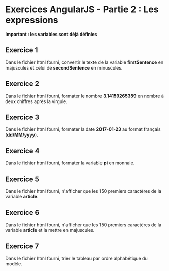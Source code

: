 # Exercices AngularJS - Partie 2 : Les expressions

**Important : les variables sont déjà définies**

## Exercice 1

Dans le fichier html fourni, convertir le texte de la variable **firstSentence** en majuscules et celui de **secondSentence** en minuscules.

## Exercice 2

Dans le fichier html fourni, formater le nombre **3.14159265359** en nombre à deux chiffres après la virgule.

## Exercice 3

Dans le fichier html fourni, formater la date **2017-01-23** au format français (**dd/MM/yyyy**).

## Exercice 4

Dans le fichier html fourni, formater la variable **pi** en monnaie.

## Exercice 5

Dans le fichier html fourni, n'afficher que les 150 premiers caractères de la variable **article**.

## Exercice 6

Dans le fichier html fourni, n'afficher que les 150 premiers caractères de la variable **article** et la mettre en majuscules.

## Exercice 7

Dans le fichier html fourni, trier le tableau par ordre alphabétique du modèle.
